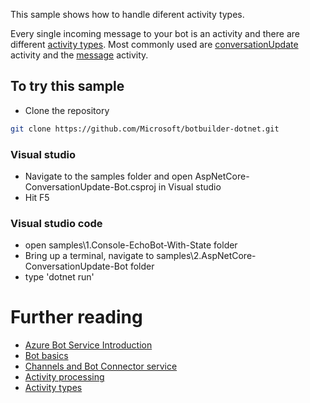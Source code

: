﻿This sample shows how to handle diferent activity types.

Every single incoming message to your bot is an activity and there are different [activity types](https://docs.microsoft.com/en-us/azure/bot-service/bot-service-activities-entities?view=azure-bot-service-4.0&tabs=cs#activity-types). Most commonly used are [conversationUpdate](https://docs.microsoft.com/en-us/azure/bot-service/bot-service-activities-entities?view=azure-bot-service-4.0&tabs=cs#conversationupdate) activity and the [message](https://docs.microsoft.com/en-us/azure/bot-service/bot-service-activities-entities?view=azure-bot-service-4.0&tabs=cs#message) activity.

## To try this sample
- Clone the repository
```bash
git clone https://github.com/Microsoft/botbuilder-dotnet.git
```

### Visual studio
- Navigate to the samples folder and open AspNetCore-ConversationUpdate-Bot.csproj in Visual studio 
- Hit F5

### Visual studio code
- open samples\1.Console-EchoBot-With-State folder
- Bring up a terminal, navigate to samples\2.AspNetCore-ConversationUpdate-Bot folder
- type 'dotnet run'

# Further reading

- [Azure Bot Service Introduction](https://docs.microsoft.com/en-us/azure/bot-service/bot-service-overview-introduction?view=azure-bot-service-4.0)
- [Bot basics](https://docs.microsoft.com/en-us/azure/bot-service/bot-builder-basics?view=azure-bot-service-4.0)
- [Channels and Bot Connector service](https://docs.microsoft.com/en-us/azure/bot-service/bot-concepts?view=azure-bot-service-4.0)
- [Activity processing](https://docs.microsoft.com/en-us/azure/bot-service/bot-builder-concept-activity-processing?view=azure-bot-service-4.0)
- [Activity types](https://docs.microsoft.com/en-us/azure/bot-service/bot-service-activities-entities?view=azure-bot-service-4.0&tabs=cs#activity-types)